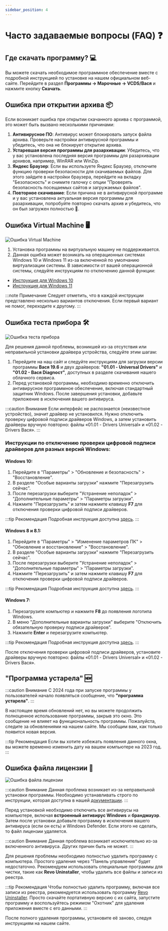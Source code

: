 ```yaml
---
sidebar_position: 4
---
```


# Часто задаваемые вопросы (FAQ) ❓

## Где скачать программу? 💻

Вы можете скачать необходимое программное обеспечение вместе с подробной инструкцией по установке на нашем официальном веб-сайте. Перейдите в раздел **Программы -> Марочные -> VCDS/Вася** и нажмите кнопку **Скачать**.

## Ошибка при открытии архива 📦

Если возникает ошибка при открытии скачанного архива с программой, это может быть вызвано несколькими причинами:

1. **Антивирусное ПО**: Антивирус может блокировать запуск файла архива. Проверьте настройки антивирусной программы и убедитесь, что она не блокирует открытие архива.
2. **Устаревшая версия программы для разархивации**: Убедитесь, что у вас установлена последняя версия программы для разархивации архивов, например, WinRAR или WinZip.
3. **Яндекс Браузер**: Если вы используете Яндекс Браузер, отключите функцию проверки безопасности для скачиваемых файлов. Для этого зайдите в настройки браузера, перейдите на вкладку "Безопасность" и снимите галочку с опции "Проверять безопасность посещаемых сайтов и загружаемых файлов".
4. **Повторное скачивание**: Если причина не в антивирусной программе и у вас установлена актуальная версия программы для разархивации, попробуйте повторно скачать архив и убедитесь, что он был загружен полностью 🔄.

## Ошибка Virtual Machine 🖥️

![Ошибка Virtual Machine](./img/faq/virtual-machine.jpeg)

1. Установка программы на виртуальную машину не поддерживается.
2. Данная ошибка может возникать на операционных системах Windows 10 и Windows 11 из-за включенной по умолчанию виртуализации системы. В зависимости от вашей операционной системы, следуйте инструкциям по отключению данной функции:

- [Инструкция для Windows 10](https://lumpics.ru/how-to-disable-hyper-v-in-windows-10/)
- [Инструкция для Windows 11](https://lumpics.ru/how-disable-hyper-v-in-windows-11)

:::note Примечание
Следует отметить, что в каждой инструкции представлено несколько вариантов отключения. Если первый вариант не помог, переходите к другому.
:::

## Ошибка теста прибора 🛠️

![Ошибка теста прибора](./img/faq/adapter-ne-naiden.jpeg)

Для решения данной проблемы, возникшей из-за отсутствия или неправильной установки драйвера устройства, следуйте этим шагам:
1. Перейдите на наш сайт и следуйте инструкциям для загрузки версии программы **Вася 19.6** и двух драйверов: **"01.01 - Universal Drivers"** и **"01.02 - Вася Diagnoст"**, доступных в разделе скачивания нашего облачного сервиса.
2. Перед установкой программы, необходимо временно отключить антивирусное программное обеспечение, включая стандартный защитник Windows. После завершения установки, добавьте приложение в исключения вашего антивируса.

:::caution Внимание
Если интерфейс не распознается (неизвестное устройство), значит драйвер не установился. Нужно отключить проверку цифровой подписи драйверов Windows, а затем установить драйверы вручную повторно: файлы «01.01 - Drivers Universal» и «01.02 - Drivers Вася».
:::

### Инструкции по отключению проверки цифровой подписи драйверов для разных версий Windows:

#### Windows 10:
1. Перейдите в "Параметры" > "Обновление и безопасность" > "Восстановление".
2. В разделе "Особые варианты загрузки" нажмите "Перезагрузить сейчас".
3. После перезагрузки выберите "Устранение неполадок" > "Дополнительные параметры" > "Параметры загрузки".
4. Нажмите "Перезагрузить" и затем нажмите клавишу **F7** для отключения проверки цифровой подписи драйверов.

:::tip Рекомендация
Подробная инструкция доступна [здесь](https://remontka.pro/disable-drivers-signature-check-windows-10/).
:::

#### Windows 8 и 8.1:
1. Перейдите в "Параметры" > "Изменение параметров ПК" > "Обновление и восстановление" > "Восстановление".
2. В разделе "Особые варианты загрузки" нажмите "Перезагрузить сейчас".
3. После перезагрузки выберите "Устранение неполадок" > "Дополнительные параметры" > "Параметры загрузки".
4. Нажмите "Перезагрузить" и затем нажмите клавишу **F7** для отключения проверки цифровой подписи драйверов.

:::tip Рекомендация
Подробная инструкция доступна [здесь](https://winitpro.ru/index.php/2013/01/17/ustanovka-nepodpisannogo-drajvera-v-windows-8/).
:::

#### Windows 7:
1. Перезагрузите компьютер и нажмите **F8** до появления логотипа Windows.
2. В меню "Дополнительные варианты загрузки" выберите "Отключить обязательную проверку подписи драйверов".
3. Нажмите **Enter** и перезагрузите компьютер.

:::tip Рекомендация
Подробная инструкция доступна [здесь](https://ittips.ru/otklucit-proverku-cifrovoj-podpisi-drajverov-windows-10.html).
:::

После отключения проверки цифровой подписи драйверов, установите драйверы вручную повторно: файлы «01.01 - Drivers Universal» и «01.02 - Drivers Вася».

## "Программа устарела" 🆕

:::caution Внимание
С 2024 года при запуске программы у пользователей начало появляться сообщение, что **"программа устарела"**.
:::

В настоящее время обновлений нет, но вы можете продолжить полноценное использование программы, закрыв это окно. Это сообщение не влияет на функциональность программы. Пожалуйста, следите за обновлениями на нашем сайте. Мы сообщим вам, как только появится новая версия.

:::tip Рекомендация
Если вы хотите избежать появления данного окна, вы можете временно изменить дату на вашем компьютере на 2023 год.
:::

## Ошибка файла лицензии 🔐

![Ошибка файла лицензии](./img/faq/licence.png)

:::caution Внимание
Данная проблема возникает из-за неправильной установки программы. Необходимо устанавливать строго по инструкции, которая доступна в нашей [документации](/vasya/vasya).
:::

Перед установкой необходимо отключить все антивирусы на компьютере, включая **встроенный антивирус Windows** и **брандмауэр**. Затем после установки добавьте программу в исключения вашего антивируса (если он есть) и Windows Defender. Если этого не сделать, то файл лицензии удаляется.

:::caution Внимание
Данная проблема возникает исключительно из-за включенного антивируса. Других причин быть не может.
:::

Для решения проблемы необходимо полностью удалить программу с компьютера. Простого удаления через "Панель управления" будет недостаточно. Рекомендуем использовать специальные программы для чистки, такие как **Revo Uninstaller**, чтобы удалить все файлы и записи из реестра.

:::tip Рекомендация
Чтобы полностью удалить программу, включая все записи из реестра, рекомендуется использовать программу [Revo Uninstaller](https://www.revouninstaller.com). Просто скачайте портативную версию с их сайта, запустите программу и воспользуйтесь режимом "Охотник" для удаления приложения вместе с его данными.
:::

После полного удаления программы, установите её заново, следуя инструкциям на нашем сайте.

